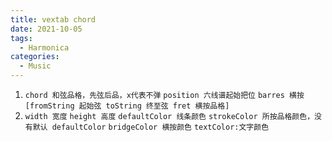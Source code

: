 ```yaml
---
title: vextab chord
date: 2021-10-05
tags:
  - Harmonica
categories:
  - Music
---
```


1.  `chord 和弦品格，先弦后品，x代表不弹` `position 六线谱起始把位` `barres 横按 [fromString 起始弦 toString 终至弦 fret 横按品格]`
2.  `width 宽度` `height 高度` `defaultColor 线条颜色` `strokeColor 所按品格颜色，没有默认 defaultColor` `bridgeColor 横按颜色` `textColor:文字颜色`

<div id="vexchords"></div>

<script>
import * as vexchords from 'vexchords';
export default {
  mounted(){
    console.log(vexchords)
    const sel = '#vexchords';


      // Draw an open D7
      vexchords.draw(sel, {
        chord: [[1, 2], [2, 1], [3, 2], [4, 0], [5, 'x'], [6, 'x']]
      });

      // Customize size and default color
      vexchords.draw(
        sel,
        {
          chord: [[1, 2], [2, 1], [3, 2], [4, 0], [5, 'x'], [6, 'x']]
        },
        { width: 200, height: 240, defaultColor: '#745', strokeColor: '#8a8' },
      );

      // Set color of circles and bars only
      vexchords.draw(
        sel,
        {
          chord: [[2, 3], [3, 3], [4, 3], [6, 'x']],
          position: 5,
          barres: [{ fromString: 5, toString: 1, fret: 1 }]
        },
        { strokeColor: '#8a8' }
      );

      // Set colors of bridge and text only
      vexchords.draw(
        sel,
        {
          chord: [[1, 0], [2, 0], [6, 0]],
          position: 0,
          barres: [{ fromString: 5, toString: 3, fret: 2 }]
        },
        { bridgeColor: '#8a8', textColor: '#8a8' }
      );

      // Tiny chords, don't show tuning keys
      vexchords.draw(
        sel,
        {
          chord: [],
          position: 1,
          barres: [
            { fromString: 6, toString: 1, fret: 1 },
            { fromString: 5, toString: 3, fret: 3 }
          ]
        },
        {
          width: 30,
          height: 40,
          strokeColor: '#745',
          showTuning: false
        }
      );
  }
}
</script>
